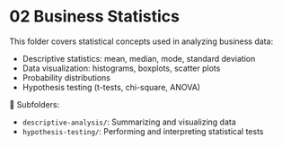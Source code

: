 # 02 Business Statistics



This folder covers statistical concepts used in analyzing business data:

- Descriptive statistics: mean, median, mode, standard deviation
- Data visualization: histograms, boxplots, scatter plots
- Probability distributions
- Hypothesis testing (t-tests, chi-square, ANOVA)

📂 Subfolders:
- `descriptive-analysis/`: Summarizing and visualizing data
- `hypothesis-testing/`: Performing and interpreting statistical tests
